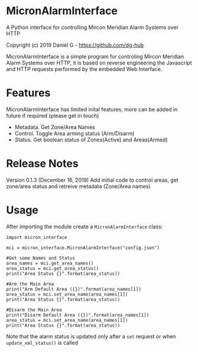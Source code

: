 # MicronAlarmInterface
A Python interface for controlling Mircon Meridian Alarm Systems over HTTP

Copyright (c) 2019 Daniel G - https://github.com/dg-hub



MicronAlarmInterface is a simple program for controling Mircon Meridian Alarm Systems over HTTP, it is based on reverse engineering the Javascript and HTTP requests performed by the embedded Web Interface.

# Features
MicronAlarmInterface has limited inital features, more can be added in future if required (please get in touch)

* Metadata.  Get Zone/Area Names
* Control.  Toggle Area arming status (Arm/Disarm)
* Status.  Get boolean status of Zones(Active) and Areas(Armed)

# Release Notes

Version 0.1.3 (December 16, 2019) Add initial code to control areas, get zone/area status and retreive metadata (Zone/Area names)

# Usage

After importing the module create a `MicronAlarmInterface` class:

```
import micron_interface

mci = micron_interface.MicronAlarmInterface("config.json")

#Get some Names and Status 
area_names = mci.get_area_names()
area_status = mci.get_area_status()
print("Area Status {}".format(area_status))

#Arm the Main Area
print("Arm Default Area ({})".format(area_names[1])
area_status = mci.set_area_name(area_names[1])
print("Area Status {}".format(area_status))

#Disarm the Main Area
print("Disarm Default Area ({})".format(area_names[1])
area_status = mci.set_area_name(area_names[1])
print("Area Status {}".format(area_status))
```

Note that the alarm status is updated only after a `set` request or when `update_xml_status()` is called


